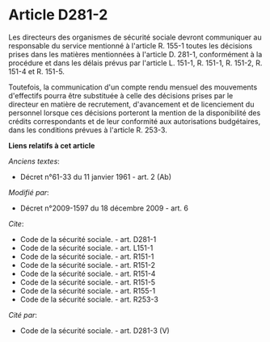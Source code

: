 # Article D281-2

Les directeurs des organismes de sécurité sociale devront communiquer au responsable du service mentionné à l'article R.
155-1 toutes les décisions prises dans les matières mentionnées à l'article D. 281-1, conformément à la procédure et dans les
délais prévus par l'article L. 151-1, 
R. 151-1, R. 151-2, R. 151-4 et R. 151-5. 

Toutefois, la communication d'un compte rendu mensuel des mouvements d'effectifs pourra être substituée à celle des décisions
prises par le directeur en matière de recrutement, d'avancement et de licenciement du personnel lorsque ces décisions
porteront la mention de la disponibilité des crédits correspondants et de leur conformité aux autorisations budgétaires, dans
les conditions prévues à l'article R. 253-3.

**Liens relatifs à cet article**

_Anciens textes_:

  - Décret n°61-33 du 11 janvier 1961 - art. 2 (Ab)

_Modifié par_:

  - Décret n°2009-1597 du 18 décembre 2009 - art. 6

_Cite_:

  - Code de la sécurité sociale. - art. D281-1
  - Code de la sécurité sociale. - art. L151-1
  - Code de la sécurité sociale. - art. R151-1
  - Code de la sécurité sociale. - art. R151-2
  - Code de la sécurité sociale. - art. R151-4
  - Code de la sécurité sociale. - art. R151-5
  - Code de la sécurité sociale. - art. R155-1
  - Code de la sécurité sociale. - art. R253-3

_Cité par_:

  - Code de la sécurité sociale. - art. D281-3 (V)
